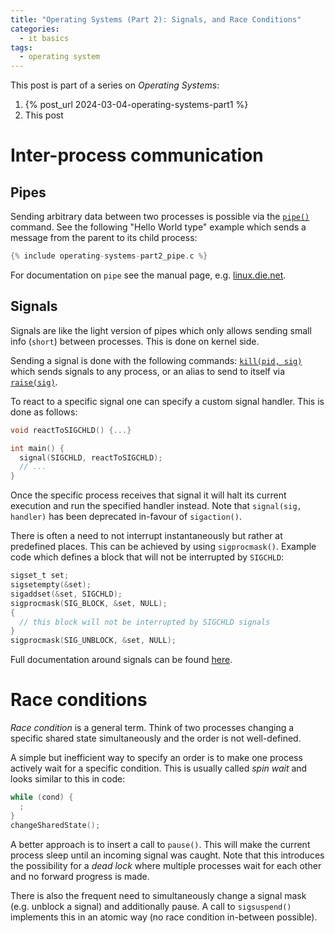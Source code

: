 ```yaml
---
title: "Operating Systems (Part 2): Signals, and Race Conditions"
categories:
  - it basics
tags:
  - operating system
---
```


This post is part of a series on _Operating Systems_:
1. {% post_url 2024-03-04-operating-systems-part1 %}
2. This post

# Inter-process communication

## Pipes

Sending arbitrary data between two processes is possible via the [`pipe()`](https://www.man7.org/linux/man-pages/man2/pipe.2.html) command.
See the following "Hello World type" example which sends a message from the parent to its child process:
```c
{% include operating-systems-part2_pipe.c %}
```

For documentation on `pipe` see the manual page, e.g. [linux.die.net](https://linux.die.net/man/2/pipe).

## Signals

Signals are like the light version of pipes which only allows sending small info (`short`) between processes.
This is done on kernel side.

Sending a signal is done with the following commands: [`kill(pid, sig)`](https://linux.die.net/man/3/kill) which sends signals to any process, or an alias to send to itself via [`raise(sig)`](https://linux.die.net/man/3/raise).

To react to a specific signal one can specify a custom signal handler.
This is done as follows:
```c
void reactToSIGCHLD() {...}

int main() {
  signal(SIGCHLD, reactToSIGCHLD);
  // ...
}
```
Once the specific process receives that signal it will halt its current execution and run the specified handler instead.
Note that `signal(sig, handler)` has been deprecated in-favour of `sigaction()`.

There is often a need to not interrupt instantaneously but rather at predefined places.
This can be achieved by using `sigprocmask()`.
Example code which defines a block that will not be interrupted by `SIGCHLD`:
```c
sigset_t set;
sigsetempty(&set);
sigaddset(&set, SIGCHLD);
sigprocmask(SIG_BLOCK, &set, NULL);
{
  // this block will not be interrupted by SIGCHLD signals
}
sigprocmask(SIG_UNBLOCK, &set, NULL);
```

Full documentation around signals can be found [here](https://linux.die.net/man/7/signal).


# Race conditions

_Race condition_ is a general term.
Think of two processes changing a specific shared state simultaneously and the order is not well-defined.

A simple but inefficient way to specify an order is to make one process actively wait for a specific condition.
This is usually called _spin wait_ and looks similar to this in code:
```c
while (cond) {
  ;
}
changeSharedState();
```
A better approach is to insert a call to `pause()`.
This will make the current process sleep until an incoming signal was caught.
Note that this introduces the possibility for a _dead lock_ where multiple processes wait for each other and no forward progress is made.

There is also the frequent need to simultaneously change a signal mask (e.g. unblock a signal) and additionally pause.
A call to `sigsuspend()` implements this in an atomic way (no race condition in-between possible).

